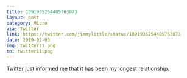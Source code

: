 ```yaml
---
title: 1091935254405763073
layout: post
category: Micro
via: Twitter
link: https://twitter.com/jimmylittle/status/1091935254405763073
date: 2019-02-03
img: twitter11.png
tn: twitter11.png
---
```


Twitter just informed me that it has been my longest relationship.